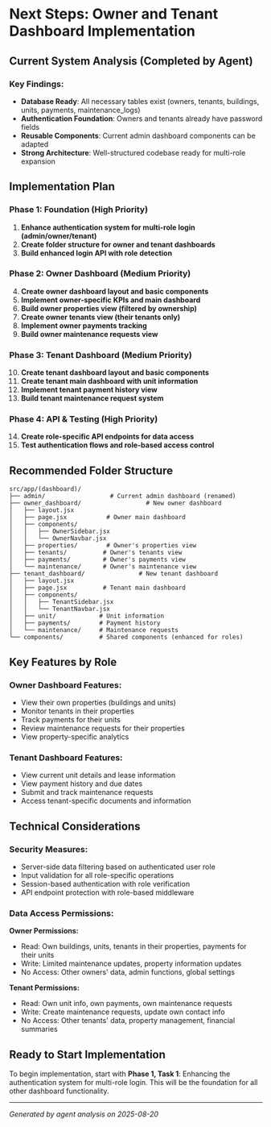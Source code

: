 # Next Steps: Owner and Tenant Dashboard Implementation

## Current System Analysis (Completed by Agent)

### Key Findings:

- **Database Ready**: All necessary tables exist (owners, tenants, buildings, units, payments, maintenance_logs)
- **Authentication Foundation**: Owners and tenants already have password fields
- **Reusable Components**: Current admin dashboard components can be adapted
- **Strong Architecture**: Well-structured codebase ready for multi-role expansion

## Implementation Plan

### **Phase 1: Foundation (High Priority)**

1. **Enhance authentication system for multi-role login (admin/owner/tenant)**
2. **Create folder structure for owner and tenant dashboards**
3. **Build enhanced login API with role detection**

### **Phase 2: Owner Dashboard (Medium Priority)**

4. **Create owner dashboard layout and basic components**
5. **Implement owner-specific KPIs and main dashboard**
6. **Build owner properties view (filtered by ownership)**
7. **Create owner tenants view (their tenants only)**
8. **Implement owner payments tracking**
9. **Build owner maintenance requests view**

### **Phase 3: Tenant Dashboard (Medium Priority)**

10. **Create tenant dashboard layout and basic components**
11. **Create tenant main dashboard with unit information**
12. **Implement tenant payment history view**
13. **Build tenant maintenance request system**

### **Phase 4: API & Testing (High Priority)**

14. **Create role-specific API endpoints for data access**
15. **Test authentication flows and role-based access control**

## Recommended Folder Structure

```
src/app/(dashboard)/
├── admin/                  # Current admin dashboard (renamed)
├── owner_dashboard/                  # New owner dashboard
│   ├── layout.jsx
│   ├── page.jsx           # Owner main dashboard
│   ├── components/
│   │   ├── OwnerSidebar.jsx
│   │   └── OwnerNavbar.jsx
│   ├── properties/        # Owner's properties view
│   ├── tenants/          # Owner's tenants view
│   ├── payments/         # Owner's payments view
│   └── maintenance/      # Owner's maintenance view
├── tenant_dashboard/               # New tenant dashboard
│   ├── layout.jsx
│   ├── page.jsx          # Tenant main dashboard
│   ├── components/
│   │   ├── TenantSidebar.jsx
│   │   └── TenantNavbar.jsx
│   ├── unit/            # Unit information
│   ├── payments/        # Payment history
│   └── maintenance/     # Maintenance requests
└── components/          # Shared components (enhanced for roles)
```

## Key Features by Role

### **Owner Dashboard Features:**

- View their own properties (buildings and units)
- Monitor tenants in their properties
- Track payments for their units
- Review maintenance requests for their properties
- View property-specific analytics

### **Tenant Dashboard Features:**

- View current unit details and lease information
- View payment history and due dates
- Submit and track maintenance requests
- Access tenant-specific documents and information

## Technical Considerations

### **Security Measures:**

- Server-side data filtering based on authenticated user role
- Input validation for all role-specific operations
- Session-based authentication with role verification
- API endpoint protection with role-based middleware

### **Data Access Permissions:**

**Owner Permissions:**

- Read: Own buildings, units, tenants in their properties, payments for their units
- Write: Limited maintenance updates, property information updates
- No Access: Other owners' data, admin functions, global settings

**Tenant Permissions:**

- Read: Own unit info, own payments, own maintenance requests
- Write: Create maintenance requests, update own contact info
- No Access: Other tenants' data, property management, financial summaries

## Ready to Start Implementation

To begin implementation, start with **Phase 1, Task 1**: Enhancing the authentication system for multi-role login. This will be the foundation for all other dashboard functionality.

---

_Generated by agent analysis on 2025-08-20_
